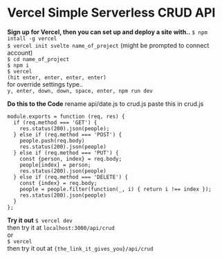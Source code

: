 # Vercel Simple Serverless CRUD API

**Sign up for Vercel, then you can set up and deploy a site with..**
`$ npm intall -g vercel`   
`$ vercel init svelte name_of_project` (might be prompted to connect account)   
`$ cd name_of_project`   
`$ npm i`   
`$ vercel`   
`(hit enter, enter, enter, enter)`   
for override settings type..   
`y, enter, down, down, space, enter, npm run dev`   

**Do this to the Code**
rename api/date.js to crud.js
paste this in crud.js

```let people = [{name: 'Patrick'}, {name: 'Sandy'}, {name: 'Bob'}]
module.exports = function (req, res) {
  if (req.method === 'GET') {
    res.status(200).json(people);
  } else if (req.method === 'POST') {
    people.push(req.body)
    res.status(200).json(people)
  } else if (req.method === 'PUT') {
    const {person, index} = req.body;
    people[index] = person;
    res.status(200).json(people)
  } else if (req.method === 'DELETE') {
    const {index} = req.body;
    people = people.filter(function(_, i) { return i !== index });
    res.status(200).json(people)
  }
};
```

**Try it out**
`$ vercel dev`    
then try it at `localhost:3000/api/crud`   
or    
`$ vercel`   
then try it out at `{the_link_it_gives_you}/api/crud`   
